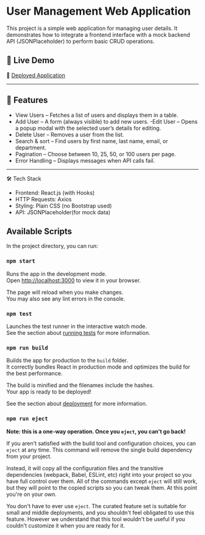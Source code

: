 # User Management Web Application

This project is a simple web application for managing user details. It demonstrates how to integrate a frontend interface with a mock backend API (JSONPlaceholder) to perform basic CRUD operations.

## 🚀 Live Demo
🔗 [Deployed Application](https://user-management-dash-sable.vercel.app/)

---

## 📌 Features
- View Users – Fetches a list of users and displays them in a table.
-  Add User – A form (always visible) to add new users.
-Edit User – Opens a popup modal with the selected user’s details for editing.
- Delete User – Removes a user from the list.
- Search & sort – Find users by first name, last name, email, or department.
- Pagination – Choose between 10, 25, 50, or 100 users per page.
- Error Handling – Displays messages when API calls fail.

---

🛠️ Tech Stack
- Frontend: React.js (with Hooks)
- HTTP Requests: Axios
- Styling: Plain CSS (no Bootstrap used)
- API: JSONPlaceholder(for mock data)



## Available Scripts

In the project directory, you can run:

### `npm start`

Runs the app in the development mode.\
Open [http://localhost:3000](http://localhost:3000) to view it in your browser.

The page will reload when you make changes.\
You may also see any lint errors in the console.

### `npm test`

Launches the test runner in the interactive watch mode.\
See the section about [running tests](https://facebook.github.io/create-react-app/docs/running-tests) for more information.

### `npm run build`

Builds the app for production to the `build` folder.\
It correctly bundles React in production mode and optimizes the build for the best performance.

The build is minified and the filenames include the hashes.\
Your app is ready to be deployed!

See the section about [deployment](https://facebook.github.io/create-react-app/docs/deployment) for more information.

### `npm run eject`

**Note: this is a one-way operation. Once you `eject`, you can't go back!**

If you aren't satisfied with the build tool and configuration choices, you can `eject` at any time. This command will remove the single build dependency from your project.

Instead, it will copy all the configuration files and the transitive dependencies (webpack, Babel, ESLint, etc) right into your project so you have full control over them. All of the commands except `eject` will still work, but they will point to the copied scripts so you can tweak them. At this point you're on your own.

You don't have to ever use `eject`. The curated feature set is suitable for small and middle deployments, and you shouldn't feel obligated to use this feature. However we understand that this tool wouldn't be useful if you couldn't customize it when you are ready for it.

